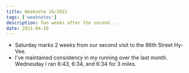 ```yaml
---
title: Weeknote 16/2021
tags: ['weeknotes']
description: Two weeks after the second... 
date: 2021-04-16
---
```


- Saturday marks 2 weeks from our second visit to the 86th Street Hy-Vee. 
- I’ve maintained consistency in my running over the last month. Wednesday I ran 6:43, 6:34, and 6:34 for 3 miles. 
